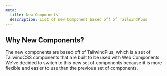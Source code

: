 ```yaml
---
meta:
  title: New Components
  description: List of new Component based off of TailwindPlus
---
```


## Why New Components?

The new components are based off of TailwindPlus, which is a set of TailwindCSS components that are built to be used
with Web Components. We've decided to switch to this new set of components because it is more flexible and easier to
use than the previous set of components.